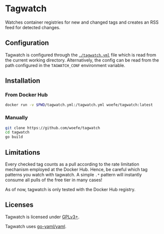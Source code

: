 # Tagwatch

Watches container registries for new and changed tags and creates an RSS feed for detected changes.

## Configuration
Tagwatch is configured through the [`./tagwatch.yml`](./tagwatch.example.yml) file which is read from the current working directory.
Alternatively, the config can be read from the path configured in the `TAGWATCH_CONF` environment variable.

## Installation
### From Docker Hub
```bash
docker run -v $PWD/tagwatch.yml:/tagwatch.yml woefe/tagwatch:latest
```

### Manually
```bash
git clone https://github.com/woefe/tagwatch
cd tagwatch
go build
```

## Limitations
Every checked tag counts as a pull according to the rate limitation mechanism employed at the Docker Hub.
Hence, be careful which tag patterns you watch with tagwatch.
A simple `.*` pattern will instantly consume all pulls of the free tier in many cases!

As of now, tagwatch is only tested with the Docker Hub registry.

## Licenses
Tagwatch is licensed under [GPLv3+](./COPYING).

Tagwatch uses [go-yaml/yaml](https://github.com/go-yaml/yaml/tree/v2).
